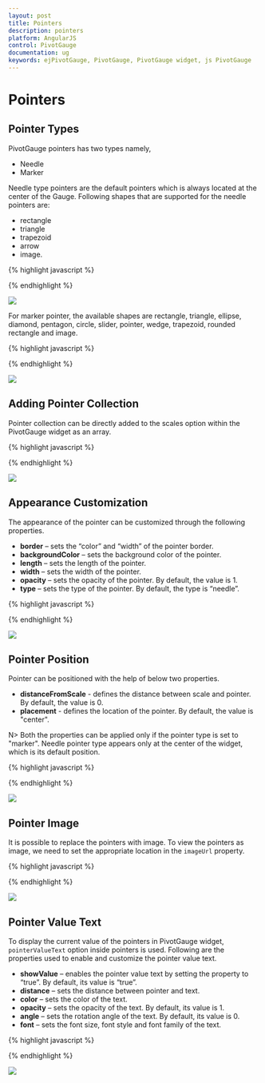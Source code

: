 ```yaml
---
layout: post
title: Pointers
description: pointers
platform: AngularJS
control: PivotGauge
documentation: ug
keywords: ejPivotGauge, PivotGauge, PivotGauge widget, js PivotGauge 
---
```


# Pointers

## Pointer Types

PivotGauge pointers has two types namely,
	
* Needle
* Marker

Needle type pointers are the default pointers which is always located at the center of the Gauge. Following shapes that are supported for the needle pointers are:

* rectangle
* triangle
* trapezoid
* arrow
* image.

{% highlight javascript %}

<div ng-controller="PivotGaugeCtrl">
    <div id="PivotGauge1" ej-pivotgauge e-scales="scales" />
</div>
<script>
    var scale= [{
        //..
        pointers: [{
            type: "needle",
            needleType: "trapezoid"
        }]
    }];
    angular.module('PivotGaugeApp', ['ejangular']).controller('PivotGaugeCtrl', function ($scope) {
        //..
        $scope.scales = scale;
    });
</script>

{% endhighlight %}

![](Pointers_images/NeedlePointer.png) 

For marker pointer, the available shapes are rectangle, triangle, ellipse, diamond, pentagon, circle, slider, pointer, wedge, trapezoid, rounded rectangle and image.

{% highlight javascript %}

<script>
    var scale= [{
        //..
        pointers: [{
            type: "marker",
            markerType: "diamond"
        }]
    }];
    angular.module('PivotGaugeApp', ['ejangular']).controller('PivotGaugeCtrl', function ($scope) {
        //..
        $scope.scales = scale;
    });
</script>

{% endhighlight %}

![](Pointers_images/MarkerPointer.png) 

## Adding Pointer Collection

Pointer collection can be directly added to the scales option within the PivotGauge widget as an array.

{% highlight javascript %}

<script>
    var scale= [{
        //..
        pointers: [{
            type: "needle",
            needleType: "triangle"
        },{
            type: "marker",
            markerType: "diamond"
        }]
    }];
    angular.module('PivotGaugeApp', ['ejangular']).controller('PivotGaugeCtrl', function ($scope) {
        //..
        $scope.scales = scale;
    });
</script>

{% endhighlight %}

![](Pointers_images/AddingPointerCollection.png)

## Appearance Customization

The appearance of the pointer can be customized through the following properties.

* **border** – sets the “color” and “width” of the pointer border.
* **backgroundColor** – sets the background color of the pointer.
* **length** – sets the length of the pointer.
* **width** – sets the width of the pointer.
* **opacity** – sets the opacity of the pointer.  By default, the value is 1.
* **type** – sets the type of the pointer.  By default, the type is “needle”.

{% highlight javascript %}

<script>
    var scale= [{
        //..
        pointers: [{
            border: {
                color: "green",
                width: 2
            },
            backgroundColor: "yellow",
            length: 120,
            width: 7,
            opacity: 0.6,
            type: "needle",
            needleType: "triangle"
        },{
            border: {
                color: "green",
                width: 2
            },
            backgroundColor: "yellow",
            length: 25,
            width: 15,
            opacity: 0.8,
            type: "marker",
            markerType: "diamond"
        }]
    }];
    angular.module('PivotGaugeApp', ['ejangular']).controller('PivotGaugeCtrl', function ($scope) {
        //..
        $scope.scales = scale;
    });
</script>

{% endhighlight %}

![](Pointers_images/AppearanceCustomization.png)
 
## Pointer Position

Pointer can be positioned with the help of below two properties.

* **distanceFromScale** -  defines the distance between scale and pointer. By default, the value is 0.
* **placement** -  defines the location of the pointer. By default, the value is "center".

N> Both the properties can be applied only if the pointer type is set to "marker". Needle pointer type appears only at the center of the widget, which is its default position.

{% highlight javascript %}

<script>
    var scale= [{
        //..
        pointers: [{
            //...
            type: "marker",
            placement: "far",
            distanceFromScale: 2
        }]
    }];
    angular.module('PivotGaugeApp', ['ejangular']).controller('PivotGaugeCtrl', function ($scope) {
        //..
        $scope.scales = scale;
    });
</script>

{% endhighlight %}

![](Pointers_images/PointerPosition.png) 
 
## Pointer Image

It is possible to replace the pointers with image. To view the pointers as image, we need to set the appropriate location in the `imageUrl` property.

{% highlight javascript %}

<script>
    var scale= [{
        //..
        pointers: [{
            //For replacing needle pointer with image
            type: "needle",
            needleType: "image",
            imageUrl: "image.png"
        },{
            //For replacing marker pointer with image
            type: "marker",
            markerType: "image",
            imageUrl: "image.png"
        }]
    }];
    angular.module('PivotGaugeApp', ['ejangular']).controller('PivotGaugeCtrl', function ($scope) {
        //..
        $scope.scales = scale;
    });
</script>

{% endhighlight %}

![](Pointers_images/PointerImage.png) 

## Pointer Value Text

To display the current value of the pointers in PivotGauge widget, `pointerValueText` option inside pointers is used.  Following are the properties used to enable and customize the pointer value text.
 
* **showValue** – enables the pointer value text by setting the property to “true”. By default, its value is “true”.
* **distance** – sets the distance between pointer and text.
* **color** – sets the color of the text.
* **opacity** – sets the opacity of the text. By default, its value is 1.
* **angle** – sets the rotation angle of the text. By default, its value is 0.
* **font** – sets the font size, font style and font family of the text.

{% highlight javascript %}

<script>
    var scale= [{
        //..
        pointers: [{
            //For needle type
            pointerValueText: {
                showValue: true,
                distance: 10,
                color: "red",
                opacity: 0.7,
                angle: 20,
                font: {
                    size: "15px",
                    fontStyle: "Normal",
                    fontFamily: "Arial"
                }
            }
        },{
            //For marker type
            pointerValueText: {
                showValue: true,
                distance: 40,
                color: "red",
                opacity: 0.7,
                angle: -40,
                font: {
                    size: "15px",
                    fontStyle: "Normal",
                    fontFamily: "Arial"
                }
            }
        }]
    }];
    angular.module('PivotGaugeApp', ['ejangular']).controller('PivotGaugeCtrl', function ($scope) {
        //..
        $scope.scales = scale;
    });
</script>

{% endhighlight %}

![](Pointers_images/PointerValueText.png)